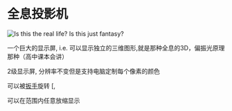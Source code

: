 # 全息投影机

![Is this the real life? Is this just fantasy?](oredict:oc:hologram1)

一个巨大的显示屏, i.e. 可以显示独立的三维图形,就是那种全息的3D，偏振光原理那种（高中课本会讲）

2级显示屏, 分辨率不变但是支持电脑定制每个像素的颜色

可以被[扳手](../item/wrench.md)旋转 [, 

可以在范围内任意放缩显示 
